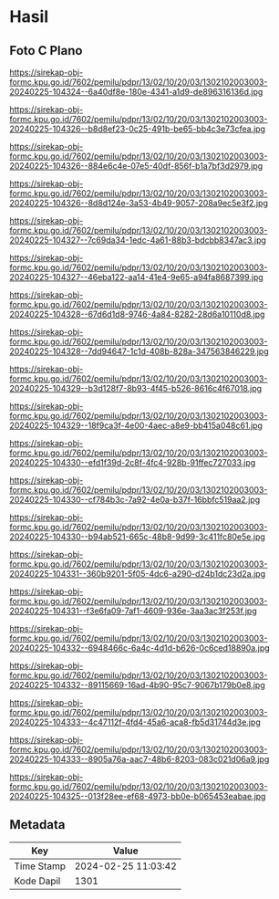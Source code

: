 # Hasil

## Foto C Plano

https://sirekap-obj-formc.kpu.go.id/7602/pemilu/pdpr/13/02/10/20/03/1302102003003-20240225-104324--6a40df8e-180e-4341-a1d9-de896316136d.jpg

https://sirekap-obj-formc.kpu.go.id/7602/pemilu/pdpr/13/02/10/20/03/1302102003003-20240225-104326--b8d8ef23-0c25-491b-be65-bb4c3e73cfea.jpg

https://sirekap-obj-formc.kpu.go.id/7602/pemilu/pdpr/13/02/10/20/03/1302102003003-20240225-104326--884e6c4e-07e5-40df-856f-b1a7bf3d2979.jpg

https://sirekap-obj-formc.kpu.go.id/7602/pemilu/pdpr/13/02/10/20/03/1302102003003-20240225-104326--8d8d124e-3a53-4b49-9057-208a9ec5e3f2.jpg

https://sirekap-obj-formc.kpu.go.id/7602/pemilu/pdpr/13/02/10/20/03/1302102003003-20240225-104327--7c69da34-1edc-4a61-88b3-bdcbb8347ac3.jpg

https://sirekap-obj-formc.kpu.go.id/7602/pemilu/pdpr/13/02/10/20/03/1302102003003-20240225-104327--46eba122-aa14-41e4-9e65-a94fa8687399.jpg

https://sirekap-obj-formc.kpu.go.id/7602/pemilu/pdpr/13/02/10/20/03/1302102003003-20240225-104328--67d6d1d8-9746-4a84-8282-28d6a10110d8.jpg

https://sirekap-obj-formc.kpu.go.id/7602/pemilu/pdpr/13/02/10/20/03/1302102003003-20240225-104328--7dd94647-1c1d-408b-828a-347563846229.jpg

https://sirekap-obj-formc.kpu.go.id/7602/pemilu/pdpr/13/02/10/20/03/1302102003003-20240225-104329--b3d128f7-8b93-4f45-b526-8616c4f67018.jpg

https://sirekap-obj-formc.kpu.go.id/7602/pemilu/pdpr/13/02/10/20/03/1302102003003-20240225-104329--18f9ca3f-4e00-4aec-a8e9-bb415a048c61.jpg

https://sirekap-obj-formc.kpu.go.id/7602/pemilu/pdpr/13/02/10/20/03/1302102003003-20240225-104330--efd1f39d-2c8f-4fc4-928b-91ffec727033.jpg

https://sirekap-obj-formc.kpu.go.id/7602/pemilu/pdpr/13/02/10/20/03/1302102003003-20240225-104330--cf784b3c-7a92-4e0a-b37f-16bbfc519aa2.jpg

https://sirekap-obj-formc.kpu.go.id/7602/pemilu/pdpr/13/02/10/20/03/1302102003003-20240225-104330--b94ab521-665c-48b8-9d99-3c411fc80e5e.jpg

https://sirekap-obj-formc.kpu.go.id/7602/pemilu/pdpr/13/02/10/20/03/1302102003003-20240225-104331--360b9201-5f05-4dc6-a290-d24b1dc23d2a.jpg

https://sirekap-obj-formc.kpu.go.id/7602/pemilu/pdpr/13/02/10/20/03/1302102003003-20240225-104331--f3e6fa09-7af1-4609-936e-3aa3ac3f253f.jpg

https://sirekap-obj-formc.kpu.go.id/7602/pemilu/pdpr/13/02/10/20/03/1302102003003-20240225-104332--6948466c-6a4c-4d1d-b626-0c6ced18890a.jpg

https://sirekap-obj-formc.kpu.go.id/7602/pemilu/pdpr/13/02/10/20/03/1302102003003-20240225-104332--89115669-16ad-4b90-95c7-9067b179b0e8.jpg

https://sirekap-obj-formc.kpu.go.id/7602/pemilu/pdpr/13/02/10/20/03/1302102003003-20240225-104333--4c47112f-4fd4-45a6-aca8-fb5d31744d3e.jpg

https://sirekap-obj-formc.kpu.go.id/7602/pemilu/pdpr/13/02/10/20/03/1302102003003-20240225-104333--8905a76a-aac7-48b6-8203-083c021d06a9.jpg

https://sirekap-obj-formc.kpu.go.id/7602/pemilu/pdpr/13/02/10/20/03/1302102003003-20240225-104325--013f28ee-ef68-4973-bb0e-b065453eabae.jpg


## Metadata

| Key        | Value               |
| ---------- | ------------------- |
| Time Stamp | 2024-02-25 11:03:42 |
| Kode Dapil | 1301                |



